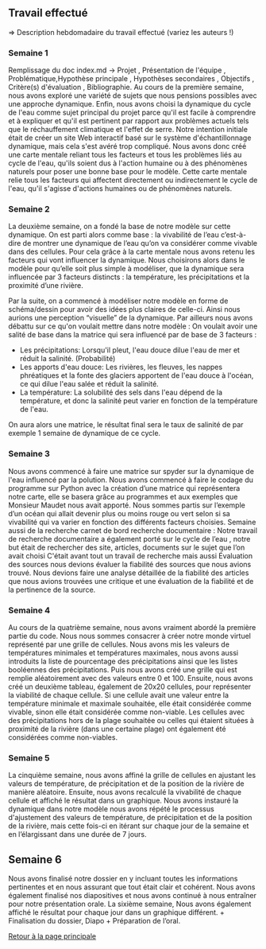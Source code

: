 ## Travail effectué 

=> Description hebdomadaire du travail effectué (variez les auteurs !)

### Semaine 1 
Remplissage du doc index.md -> Projet , Présentation de l'équipe , Problématique,Hypothèse principale , Hypothèses secondaires , Objectifs , Critère(s) d'évaluation , Bibliographie.
Au cours de la première semaine, nous avons exploré une variété de sujets que nous pensions possibles avec une approche dynamique. Enfin, nous avons choisi la dynamique du cycle de l'eau comme sujet principal du projet parce qu'il est facile à comprendre et à expliquer et qu'il est pertinent par rapport aux problèmes actuels tels que le réchauffement climatique et l'effet de serre. Notre intention initiale était de créer un site Web interactif basé sur le système d'échantillonnage dynamique, mais cela s'est avéré trop compliqué. Nous avons donc créé une carte mentale reliant tous les facteurs et tous les problèmes liés au cycle de l'eau, qu'ils soient dus à l'action humaine ou à des phénomènes naturels pour poser une bonne base pour le modèle. Cette carte mentale relie tous les facteurs qui affectent directement ou indirectement le cycle de l'eau, qu'il s'agisse d'actions humaines ou de phénomènes naturels. 



### Semaine 2 
La deuxième semaine, on a fondé la base de notre modèle sur cette dynamique. On est parti alors comme base : la vivabilité de l’eau c’est-à-dire de montrer une dynamique de l’eau qu’on va considérer comme vivable dans des cellules. Pour cela grâce à la carte mentale nous avons retenu les facteurs qui vont influencer la dynamique. Nous choisirons alors dans le modèle pour qu’elle soit plus simple à modéliser, que la dynamique sera influencée par 3 facteurs distincts : la température, les précipitations et la proximité d’une rivière. 

Par la suite, on a commencé à modéliser notre modèle en forme de schéma/dessin pour avoir des idées plus claires de celle-ci. Ainsi nous aurions une perception “visuelle” de la dynamique. 
Par ailleurs nous avons débattu sur ce qu'on voulait mettre dans notre modèle :
On voulait avoir une salité de base dans la matrice qui sera influencé par de base de 3 facteurs : 
- Les précipitations: Lorsqu'il pleut, l'eau douce dilue l'eau de mer et réduit la salinité. (Probabilité)
- Les apports d'eau douce: Les rivières, les fleuves, les nappes phréatiques et la fonte des glaciers apportent de l'eau douce à l'océan, ce qui dilue l'eau salée et réduit la salinité.
- La température: La solubilité des sels dans l'eau dépend de la température, et donc la salinité peut varier en fonction de la température de l'eau.

On aura alors une matrice, le résultat final sera le taux de salinité de par exemple 1 semaine de dynamique de ce cycle. 
### Semaine 3
Nous avons commencé à faire une matrice sur spyder sur la dynamique de l'eau influencé par la polution. Nous avons commencé à faire le codage du programme sur Python avec la création d’une matrice qui représentera notre carte, elle se basera grâce au programmes et aux exemples que Monsieur Maudet nous avait apporté. Nous sommes partis sur l’exemple d’un océan qui allait devenir plus ou moins rouge ou vert selon si sa vivabilité qui va varier en fonction des différents facteurs choisies.
Semaine aussi de la recherche carnet de bord recherche documentaire : Notre travail de recherche documentaire a également  porté sur le cycle de l’eau , notre but était   de rechercher des site, articles, documents sur le sujet que l’on avait choisi C'était avant tout un travail de recherche mais aussi Évaluation des sources nous devions évaluer la fiabilité des sources que nous avions trouvé. Nous devions faire une analyse détaillée de la fiabilité des articles que nous avions trouvées une critique et une  évaluation de la fiabilité et de la pertinence de la source.


### Semaine 4 

Au cours de la quatrième semaine, nous avons vraiment abordé la première partie du code. Nous nous sommes consacrer à créer notre monde virtuel représenté par une grille de cellules. Nous avons mis les valeurs de températures minimales et températures maximales, nous avons aussi introduits la liste de pourcentage des précipitations ainsi que les listes booléennes des précipitations. Puis nous avons créé une grille qui est remplie aléatoirement avec des valeurs entre 0 et 100. Ensuite, nous avons créé un deuxième tableau, également de 20x20 cellules, pour représenter la viabilité de chaque cellule. Si une cellule avait une valeur entre la température minimale et maximale souhaitée, elle était considérée comme vivable, sinon elle était considérée comme non-viable. Les cellules avec des précipitations hors de la plage souhaitée ou celles qui étaient situées à proximité de la rivière (dans une certaine plage) ont également été considérées comme non-viables.

### Semaine 5

La cinquième semaine, nous avons affiné la grille de cellules en ajustant les valeurs de température, de précipitation et de la position de la rivière de manière aléatoire. Ensuite, nous avons recalculé la vivabilité de chaque cellule et affiché le résultat dans un graphique. Nous avons instauré la dynamique dans notre modèle nous avons répété le processus d'ajustement des valeurs de température, de précipitation et de la position de la rivière, mais cette fois-ci en itérant sur chaque jour de la semaine et en l’élargissant dans une durée de 7 jours. 

## Semaine 6
Nous avons finalisé notre dossier en y incluant toutes les informations pertinentes et en nous assurant que tout était clair et cohérent. Nous avons également finalisé nos diapositives et nous avons continué à nous entraîner pour notre présentation orale. La sixième semaine, Nous avons également affiché le résultat pour chaque jour dans un graphique différent. + Finalisation du dossier, Diapo + Préparation de l’oral.




<a href="index.html"> Retour à la page principale </a>
